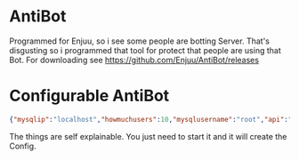 # AntiBot
Programmed for Enjuu, so i see some people are botting Server. That's disgusting so i programmed that tool for protect that people are using that Bot.
For downloading see https://github.com/Enjuu/AntiBot/releases 
# Configurable AntiBot
```json
{"mysqlip":"localhost","howmuchusers":10,"mysqlusername":"root","api":"enjuu.click","mysqlport":"3306","threadtimeoutbetweencheck":8000,"mysqldatabase":"ripple","mysqlpassword":""}
```
The things are self explainable. You just need to start it and it will create the Config.